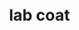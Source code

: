 ---
layout: objects
title: lab coat
emoji: lab_coat
permalink: 🥼.html
image: assets/img/3moji/lab_coat.png
---